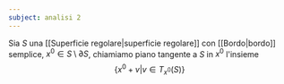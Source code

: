 ```yaml
---
subject: analisi 2
---
```

Sia $S$ una [[Superficie regolare|superficie regolare]] con [[Bordo|bordo]] semplice, $x^0\in S\setminus\partial S$, chiamiamo piano tangente a $S$ in $x^0$ l'insieme
$$
\{x^0+v|v\in T_{x^0}(S)\}
$$